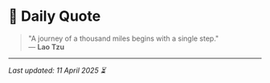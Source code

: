 # 📜 Daily Quote

> "A journey of a thousand miles begins with a single step."  
> — **Lao Tzu**

---

_Last updated: 11 April 2025 ⏳_
